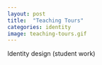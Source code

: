 ```yaml
---
layout: post
title:  "Teaching Tours"
categories: identity
image: teaching-tours.gif
---
```


Identity design (student work)